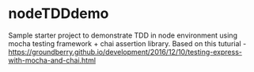 # nodeTDDdemo


Sample starter project to demonstrate TDD in node environment using mocha testing framework + chai assertion library. Based on this tuturial - 
https://groundberry.github.io/development/2016/12/10/testing-express-with-mocha-and-chai.html
